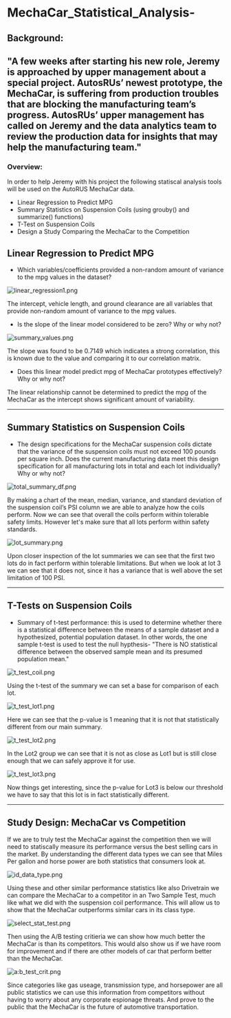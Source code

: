 # MechaCar_Statistical_Analysis-

## Background:
"A few weeks after starting his new role, Jeremy is approached by upper management about a special project. AutosRUs’ newest prototype, the MechaCar, is suffering from production troubles that are blocking the manufacturing team’s progress. AutosRUs’ upper management has called on Jeremy and the data analytics team to review the production data for insights that may help the manufacturing team."
----------------

### Overview:

In order to help Jeremy with his project the following statiscal analysis tools will be used on the AutoRUS MechaCar data.  
  + Linear Regression to Predict MPG
  + Summary Statistics on Suspension Coils (using grouby() and summarize() functions)
  + T-Test on Suspension Coils
  + Design a Study Comparing the MechaCar to the Competition

## Linear Regression to Predict MPG

  + Which variables/coefficients provided a non-random amount of variance to the mpg values in the dataset?

![linear_regression1.png](https://github.com/GrahamNeal13/MechaCar_Statistical_Analysis-/blob/main/resources/linear_regression1.png)

The intercept, vehicle length, and ground clearance are all variables that provide non-random amount of variance to the mpg values.  

  + Is the slope of the linear model considered to be zero? Why or why not?

![summary_values.png](https://github.com/GrahamNeal13/MechaCar_Statistical_Analysis-/blob/main/resources/summary_values.png)

The slope was found to be 0.7149 which indicates a strong correlation, this is known due to the value and comparing it to our correlation matrix.  

  + Does this linear model predict mpg of MechaCar prototypes effectively? Why or why not? 

The linear relationship cannot be determined to predict the mpg of the MechaCar as the intercept shows significant amount of variability.  

----

## Summary Statistics on Suspension Coils

  + The design specifications for the MechaCar suspension coils dictate that the variance of the suspension coils must not exceed 100 pounds per square inch. Does the current manufacturing data meet this design specification for all manufacturing lots in total and each lot individually? Why or why not?

![total_summary_df.png](https://github.com/GrahamNeal13/MechaCar_Statistical_Analysis-/blob/main/resources/total_summary_df.png)

By making a chart of the mean, median, variance, and standard deviation of the suspension coil’s PSI column we are able to analyze how the coils perform.  Now we can see that overall the coils perform within tolerable safety limits.  However let's make sure that all lots perform within safety standards.  

![lot_summary.png](https://github.com/GrahamNeal13/MechaCar_Statistical_Analysis-/blob/main/resources/lot_summary.png)

Upon closer inspection of the lot summaries we can see that the first two lots do in fact perform within tolerable limitations.  But when we look at lot 3 we can see that it does not, since it has a variance that is well above the set limitation of 100 PSI.  

----

## T-Tests on Suspension Coils

  + Summary of t-test performance: this is used to determine whether there is a statistical difference between the means of a sample dataset and a hypothesized, potential population dataset.  In other words, the one sample t-test is used to test the null hypthesis- "There is NO statistical difference between the observed sample mean and its presumed population mean."

![t_test_coil.png](https://github.com/GrahamNeal13/MechaCar_Statistical_Analysis-/blob/main/resources/t_test_coil.png)

Using the t-test of the summary we can set a base for comparison of each lot.  

![t_test_lot1.png](https://github.com/GrahamNeal13/MechaCar_Statistical_Analysis-/blob/main/resources/t_test_lot1.png)

Here we can see that the p-value is 1 meaning that it is not that statistically different from our main summary.  

![t_test_lot2.png](https://github.com/GrahamNeal13/MechaCar_Statistical_Analysis-/blob/main/resources/t_test_lot2.png)

In the Lot2 group we can see that it is not as close as Lot1 but is still close enough that we can safely approve it for use.  

![t_test_lot3.png](https://github.com/GrahamNeal13/MechaCar_Statistical_Analysis-/blob/main/resources/t_test_lot3.png)

Now things get interesting, since the p-value for Lot3 is below our threshold we have to say that this lot is in fact statistically different.  

----

## Study Design: MechaCar vs Competition

If we are to truly test the MechaCar against the competition then we will need to statiscally measure its performance versus the best selling cars in the market.  By understanding the different data types we can see that Miles Per gallon and horse power are both statistics that consumers look at.  

![id_data_type.png](https://github.com/GrahamNeal13/MechaCar_Statistical_Analysis-/blob/7756d61a2a458b3658b711cc92b7546a739eba59/resources/id_data_type.png)

Using these and other similar performance statistics like also Drivetrain we can compare the MechaCar to a competitor in an Two Sample Test, much like what we did with the suspension coil performance.  This will allow us to show that the MechaCar outperforms similar cars in its class type. 

![select_stat_test.png](https://github.com/GrahamNeal13/MechaCar_Statistical_Analysis-/blob/7756d61a2a458b3658b711cc92b7546a739eba59/resources/select_stat_test.png)

Then using the A/B testing critieria we can show how much better the MechaCar is than its competitors.  This would also show us if we have room for improvement and if there are other models of car that perform better than the MechaCar.  

![a:b_test_crit.png](https://github.com/GrahamNeal13/MechaCar_Statistical_Analysis-/blob/7756d61a2a458b3658b711cc92b7546a739eba59/resources/a:b_test_crit.png)

Since categories like gas useage, transmission type, and horsepower are all public statistics we can use this information from competitors without having to worry about any corporate espionage threats.  And prove to the public that the MechaCar is the future of automotive transportation.  
